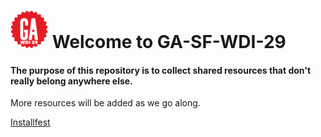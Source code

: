# <img src="GA-WDI-29.png" width="60"> Welcome to GA-SF-WDI-29

#### The purpose of this repository is to collect shared resources that don't really belong anywhere else.
More resources will be added as we go along.

<a href="installfest" target="_new">Installfest</a>